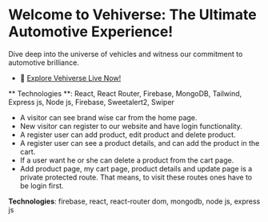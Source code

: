 # Welcome to Vehiverse: The Ultimate Automotive Experience!

Dive deep into the universe of vehicles and witness our commitment to automotive brilliance.

- 🚗 [Explore Vehiverse Live Now!](https://vehiverse.web.app/)

** Technologies **: React, React Router, Firebase, MongoDB, Tailwind, Express js, Node js, Firebase, Sweetalert2, Swiper


* A visitor can see brand wise car from the home page.
* New visitor can register to our website and have login functionality.
* A register user can add product, edit product and delete product.
* A register user can see a product details, and can add the product in the cart.
* If a user want he or she can delete a product from the cart page.
* Add product page, my cart page, product details and update page is a private protected route. That means, to visit these routes ones have to be login first.

**Technologies**: firebase, react, react-router dom, mongodb, node js, express js
